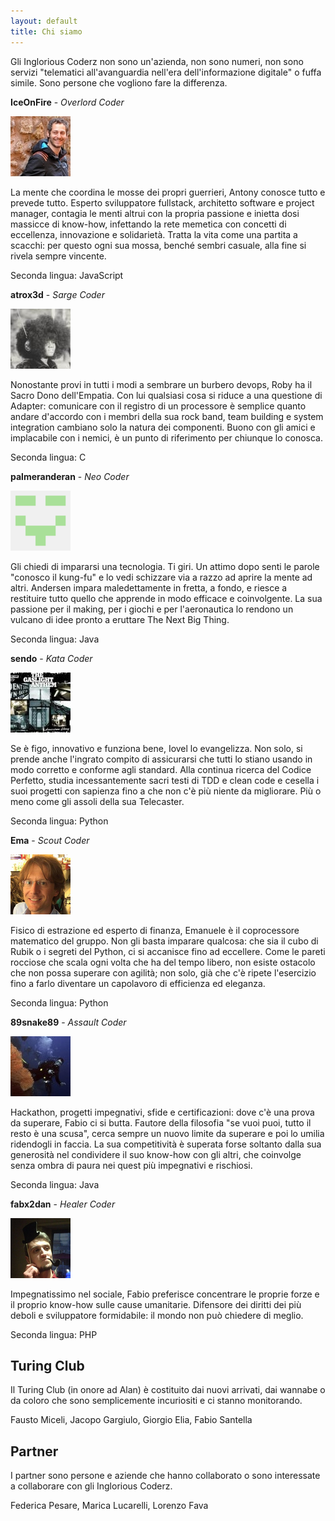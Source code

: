 ```yaml
---
layout: default
title: Chi siamo
---
```


Gli Inglorious Coderz non sono un'azienda, non sono numeri, non sono servizi "telematici all'avanguardia nell'era dell'informazione digitale" o fuffa simile. Sono persone che vogliono fare la differenza.

**IceOnFire** - *Overlord Coder*

![IceOnFire](images/avatars/iceonfire.png)

La mente che coordina le mosse dei propri guerrieri, Antony conosce tutto e prevede tutto. Esperto sviluppatore fullstack, architetto software e project manager, contagia le menti altrui con la propria passione e inietta dosi massicce di know-how, infettando la rete memetica con concetti di eccellenza, innovazione e solidarietà. Tratta la vita come una partita a scacchi: per questo ogni sua mossa, benché sembri casuale, alla fine si rivela sempre vincente.

Seconda lingua: JavaScript

**atrox3d** - *Sarge Coder*

![atrox3d](images/avatars/atrox3d.png)

Nonostante provi in tutti i modi a sembrare un burbero devops, Roby ha il Sacro Dono dell'Empatia. Con lui qualsiasi cosa si riduce a una questione di Adapter: comunicare con il registro di un processore è semplice quanto andare d'accordo con i membri della sua rock band, team building e system integration cambiano solo la natura dei componenti. Buono con gli amici e implacabile con i nemici, è un punto di riferimento per chiunque lo conosca.

Seconda lingua: C

**palmeranderan** - *Neo Coder*

![palmer](images/avatars/palmer.png)

Gli chiedi di impararsi una tecnologia. Ti giri. Un attimo dopo senti le parole "conosco il kung-fu" e lo vedi schizzare via a razzo ad aprire la mente ad altri. Andersen impara maledettamente in fretta, a fondo, e riesce a restituire tutto quello che apprende in modo efficace e coinvolgente. La sua passione per il making, per i giochi e per l'aeronautica lo rendono un vulcano di idee pronto a eruttare The Next Big Thing.

Seconda lingua: Java

**sendo** - *Kata Coder*

![sendo](images/avatars/sendo.png)

Se è figo, innovativo e funziona bene, Iovel lo evangelizza. Non solo, si prende anche l'ingrato compito di assicurarsi che tutti lo stiano usando in modo corretto e conforme agli standard. Alla continua ricerca del Codice Perfetto, studia incessantemente sacri testi di TDD e clean code e cesella i suoi progetti con sapienza fino a che non c'è più niente da migliorare. Più o meno come gli assoli della sua Telecaster.

Seconda lingua: Python

**Ema** - *Scout Coder*

![ema](images/avatars/ema.png)

Fisico di estrazione ed esperto di finanza, Emanuele è il coprocessore matematico del gruppo. Non gli basta imparare qualcosa: che sia il cubo di Rubik o i segreti del Python, ci si accanisce fino ad eccellere. Come le pareti rocciose che scala ogni volta che ha del tempo libero, non esiste ostacolo che non possa superare con agilità; non solo, già che c'è ripete l'esercizio fino a farlo diventare un capolavoro di efficienza ed eleganza.

Seconda lingua: Python

**89snake89** - *Assault Coder*

![89snake89](images/avatars/89snake89.png)

Hackathon, progetti impegnativi, sfide e certificazioni: dove c'è una prova da superare, Fabio ci si butta. Fautore della filosofia "se vuoi puoi, tutto il resto è una scusa", cerca sempre un nuovo limite da superare e poi lo umilia ridendogli in faccia. La sua competitività è superata forse soltanto dalla sua generosità nel condividere il suo know-how con gli altri, che coinvolge senza ombra di paura nei quest più impegnativi e rischiosi.

Seconda lingua: Java

**fabx2dan** - *Healer Coder*

![fabx2dan](images/avatars/fabx2dan.png)

Impegnatissimo nel sociale, Fabio preferisce concentrare le proprie forze e il proprio know-how sulle cause umanitarie. Difensore dei diritti dei più deboli e sviluppatore formidabile: il mondo non può chiedere di meglio.

Seconda lingua: PHP

## Turing Club

Il Turing Club (in onore ad Alan) è costituito dai nuovi arrivati, dai wannabe o da coloro che sono semplicemente incuriositi e ci stanno monitorando.

Fausto Miceli, Jacopo Gargiulo, Giorgio Elia, Fabio Santella

## Partner

I partner sono persone e aziende che hanno collaborato o sono interessate a collaborare con gli Inglorious Coderz.

Federica Pesare, Marica Lucarelli, Lorenzo Fava
